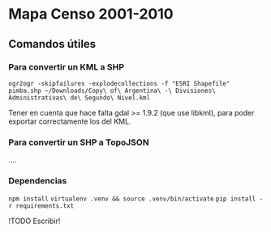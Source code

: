 Mapa Censo 2001-2010
====================

## Comandos útiles

### Para convertir un KML a SHP

`ogr2ogr -skipfailures -explodecollections -f "ESRI Shapefile" pimba.shp ~/Downloads/Copy\ of\ Argentina\ -\ Divisiones\ Administrativas\ de\ Segundo\ Nivel.kml`

Tener en cuenta que hace falta gdal >= 1.9.2 (que use libkml), para poder exportar correctamente los <ExtendedData>del KML.

### Para convertir un SHP a TopoJSON

....

### Dependencias

`npm install`
`virtualenv .venv && source .venv/bin/activate`
`pip install -r requirements.txt`


!TODO Escribir!
